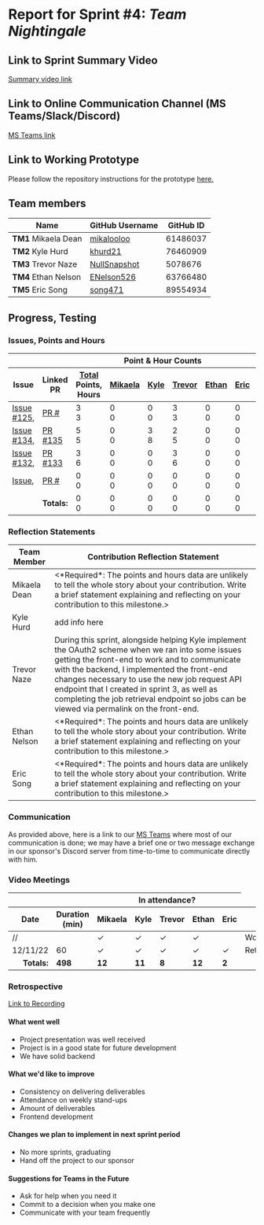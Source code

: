 # Report for Sprint #4: *Team Nightingale*

## Link to Sprint Summary Video
[Summary video link](https://www.youtube.com/watch?v=GNV6Ts8SHl8)

## Link to Online Communication Channel (MS Teams/Slack/Discord)
[MS Teams link](https://teams.microsoft.com/dl/launcher/launcher.html?url=%2F_%23%2Fl%2Fchannel%2F19%3A5d8ece77ac41420a86770fdaee39b9cb%40thread.tacv2%2FMACBETH%2520V2%3FgroupId%3D87fda352-e01f-4122-957a-6c68b129334b%26tenantId%3Db52be471-f7f1-47b4-a879-0c799bb53db5&type=channel&deeplinkId=dcd68dfc-a6f9-4b0a-bf54-48138a776d04&directDl=true&msLaunch=true&enableMobilePage=true&suppressPrompt=true)

## Link to Working Prototype
Please follow the repository instructions for the prototype <a href="https://github.com/wsu-cpts421-sp22/macbeth">here. </a>

## Team members
<table>
  <thead>
    <tr>
      <th>Name</th><th>GitHub Username</th><th>GitHub ID</th>
    </tr>
  </thead>
  <tbody>
    <tr>
      <td><b>TM1 </b>Mikaela Dean</td>
      <td><a href="https://github.com/mikalooloo">mikalooloo</a></td>
      <td>61486037</td>
    </tr>
    <tr>
      <td><b>TM2 </b>Kyle Hurd</td>
      <td><a href="https://github.com/khurd21">khurd21</a></td>
      <td>76460909</td>
    </tr>
    <tr>
      <td><b>TM3 </b>Trevor Naze</td>
      <td><a href="https://github.com/NullSnapshot">NullSnapshot</a></td>
      <td>5078676</td>
    </tr>
    <tr>
      <td><b>TM4 </b>Ethan Nelson</td>
      <td><a href="https://github.com/ENelson526">ENelson526</a></td>
      <td>63766480</td>
    </tr>
    <tr>
      <td><b>TM5 </b>Eric Song</td>
      <td><a href="https://github.com/song471">song471</a></td>
      <td>89554934</td>
  </tbody>
</table>

## Progress, Testing
### Issues, Points and Hours
<table> 
  <thead>
    <tr>
      <th colspan="2"></th><th colspan="6">Point & Hour Counts</th><th colspan="2"></th>
    </tr> 
    <tr>
      <th>Issue</th>
      <th>Linked PR</th>
      <th><ins>Total</ins><br/>Points,<br/>Hours</th>
      <th><ins>Mikaela</ins></th>
      <th><ins>Kyle</ins></th>
      <th><ins>Trevor</ins></th>
      <th><ins>Ethan</ins></th>
      <th><ins>Eric</ins></th>
      <th>% Complete</th>
      <th>Notes</th>
    </tr>
  </thead> 
  <tbody>
    <tr>
      <td>
        <a href="https://github.com/wsu-cpts421-sp22/macbeth/issues/125">Issue #125</a>,
      </td>
      <td>
        <a href="https://github.com/wsu-cpts421-sp22/macbeth/pull/">PR #</a>
      </td>
      <td>3<br/>3</td>
      <td>0<br/>0</td>
      <td>0<br/>0</td>
      <td>3<br/>3</td>
      <td>0<br/>0</td>
      <td>0<br/>0</td>
      <td>100</td>
      <td></td>
    </tr>
    <tr>
      <td>
        <a href="https://github.com/wsu-cpts421-sp22/macbeth/issues/134">Issue #134</a>,
      </td>
      <td>
        <a href="https://github.com/wsu-cpts421-sp22/macbeth/pull/135">PR #135</a>
      </td>
      <td>5<br/>5</td>
      <td>0<br/>0</td>
      <td>3<br/>8</td>
      <td>2<br/>5</td>
      <td>0<br/>0</td>
      <td>0<br/>0</td>
      <td>100</td>
      <td></td>
    </tr>
    <tr>
      <td>
        <a href="https://github.com/wsu-cpts421-sp22/macbeth/issues/132">Issue #132</a>,
      </td>
      <td>
        <a href="https://github.com/wsu-cpts421-sp22/macbeth/pull/133">PR #133</a>
      </td>
      <td>3<br/>6</td>
      <td>0<br/>0</td>
      <td>0<br/>0</td>
      <td>3<br/>6</td>
      <td>0<br/>0</td>
      <td>0<br/>0</td>
      <td>100</td>
      <td></td>
    </tr>
    <tr>
      <td>
        <a href="https://github.com/wsu-cpts421-sp22/macbeth/issues/">Issue</a>,
      </td>
      <td>
        <a href="https://github.com/wsu-cpts421-sp22/macbeth/pull/">PR #</a>
      </td>
      <td>0<br/>0</td>
      <td>0<br/>0</td>
      <td>0<br/>0</td>
      <td>0<br/>0</td>
      <td>0<br/>0</td>
      <td>0<br/>0</td>
      <td>0</td>
      <td></td>
    </tr>
    <tr>
      <td colspan="2" align="right">
        <b>Totals:</b>
      </td>
      <td>0<br/>0</td>
      <td>0<br/>0</td>
      <td>0<br/>0</td>
      <td>0<br/>0</td>
      <td>0<br/>0</td>
      <td>0<br/>0</td>
      <td></td>
      <td colspan="2"></td>
    </tr>
  </tbody>
</table>

### Reflection Statements
<table>
  <thead>
    <tr>
      <th>Team Member</th>
      <th>Contribution Reflection Statement</th>
    </tr>
  </thead>
  <tbody>
    <tr>
      <td>Mikaela Dean</td>
      <td>
        <*Required*: The points and hours data are unlikely to tell the whole story about your contribution. Write a brief statement explaining and reflecting on your contribution to this milestone.>
      </td>
    </tr>
    <tr>
      <td>Kyle Hurd</td>
      <td>
        add info here
      </td>
    </tr>
    <tr>
      <td>Trevor Naze</td>
      <td>
        During this sprint, alongside helping Kyle implement the OAuth2 scheme when we ran into some issues getting the front-end to work and to communicate with the backend, I implemented the front-end changes necessary to use the new job request API endpoint that I created in sprint 3, as well as completing the job retrieval endpoint so jobs can be viewed via permalink on the front-end.
      </td>
    </tr>
    <tr>
      <td>Ethan Nelson</td>
      <td>
        <*Required*: The points and hours data are unlikely to tell the whole story about your contribution. Write a brief statement explaining and reflecting on your contribution to this milestone.>
      </td>
    </tr>
    <tr>
      <td>Eric Song</td>
      <td>
        <*Required*: The points and hours data are unlikely to tell the whole story about your contribution. Write a brief statement explaining and reflecting on your contribution to this milestone.>
      </td>
    </tr>
  </tbody>
</table>

### Communication
As provided above, here is a link to our [MS Teams](https://teams.microsoft.com/dl/launcher/launcher.html?url=%2F_%23%2Fl%2Fchannel%2F19%3A5d8ece77ac41420a86770fdaee39b9cb%40thread.tacv2%2FMACBETH%2520V2%3FgroupId%3D87fda352-e01f-4122-957a-6c68b129334b%26tenantId%3Db52be471-f7f1-47b4-a879-0c799bb53db5&type=channel&deeplinkId=dcd68dfc-a6f9-4b0a-bf54-48138a776d04&directDl=true&msLaunch=true&enableMobilePage=true&suppressPrompt=true) where most of our communication is done; we may have a brief one or two message exchange in our sponsor's Discord server from time-to-time to communicate directly with him. 

### Video Meetings

<table> 
  <thead>
    <tr>
      <th colspan="2"></th><th colspan="5">In attendance?</th>
    </tr> 
    <tr>
      <th>Date</th>
      <th>Duration (min)</th>
      <th>Mikaela</th>
      <th>Kyle</th>
      <th>Trevor</th>
      <th>Ethan</th>
      <th>Eric</th>
      <th>Type</th> 
    </tr>
  </thead> 
  <tbody>
    <tr>
      <td>//</td>
      <td></td>
      <td>&check;</td>
      <td>&check;</td>
      <td>&check;</td>
      <td>&check;</td>
      <td></td>
      <td>Work</td>
    </tr>
    <tr>
        <td>12/11/22</td>
        <td>60</td>
        <td>&check;</td>
        <td>&check;</td>
        <td>&check;</td>
        <td>&check;</td>
        <td>&check;</td>
        <td>Retrospective</td>
    </tr>
    <tr>
      <td align="right"><b>Totals:</b></td>
      <td><b>498</b></td>
      <td><b>12</b></td>
      <td><b>11</b></td>
      <td><b>8</b></td>
      <td><b>12</b></td>
      <td><b>2</b></td>
    </tr>
  </tbody>
</table>

### Retrospective

[Link to Recording](https://emailwsu.sharepoint.com/:v:/t/2022.PULLM.CptS.421.423-MACBETHV2/EVCv7T3HVgpIpmOaCy_FHiwBcO9t_ruzodbASZjiEQdvLA?e=rh7riA)

#### What went well
  - Project presentation was well received
  - Project is in a good state for future development
  - We have solid backend
  
#### What we'd like to improve
  - Consistency on delivering deliverables
  - Attendance on weekly stand-ups
  - Amount of deliverables
  - Frontend development
  
#### Changes we plan to implement in next sprint period
  - No more sprints, graduating
  - Hand off the project to our sponsor

#### Suggestions for Teams in the Future
  - Ask for help when you need it
  - Commit to a decision when you make one
  - Communicate with your team frequently
